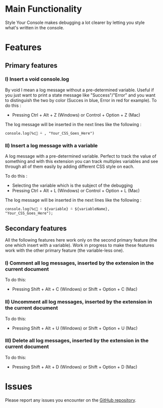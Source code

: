 # Main Functionality
Style Your Console makes debugging a lot clearer by letting you style what's written in the console.

# Features
## Primary features

### I) Insert a void console.log
By void I mean a log message without a pre-determined variable. Useful if you just want to print a state message like "Success"/"Error" and you want to distinguish the two by color (Succes in blue, Error in red for example).
To do this :
- Pressing Ctrl + Alt + Z (Windows) or Control + Option + Z (Mac)

The log message will be inserted in the next lines like the following : 

`console.log(%c🎨 ⍨ , "Your_CSS_Goes_Here")`
### II) Insert a log message with a variable
A log message with a pre-determined variable. Perfect to track the value of something and with this extension you can track multiples variables and see through all of them easily by adding different CSS style on each.

To do this :

- Selecting the variable which is the subject of the debugging
- Pressing Ctrl + Alt + L (Windows) or Control + Option + L (Mac)

The log message will be inserted in the next lines like the following : 

`console.log(%c🎨 ⍨ ${variable} ⍨ ${variableName}, "Your_CSS_Goes_Here");`

## Secondary features
All the following features here work only on the second primary feature (the one which insert with a variable). 
Work in progress to make these features work with the other primary feature (the variable-less one).

### I) Comment all log messages, inserted by the extension in the current document
To do this:
- Pressing Shift + Alt + C (Windows) or Shift + Option + C (Mac)
### II) Uncomment all log messages, inserted by the extension in the current document
To do this:
- Pressing Shift + Alt + U (Windows) or Shift + Option + U (Mac)
### III) Delete all log messages, inserted by the extension in the current document
To do this:
- Pressing Shift + Alt + D (Windows) or Shift + Option + D (Mac)

# Issues

Please report any issues you encounter on the [GitHub repository](https://github.com/Raruto123/style-your-console-extension/issues).
